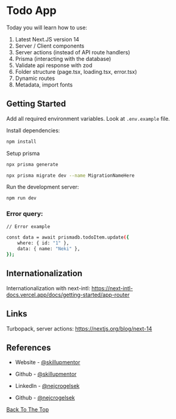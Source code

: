 # Todo App

Today you will learn how to use:

1. Latest Next.JS version 14
2. Server / Client components
3. Server actions (instead of API route handlers)
4. Prisma (interacting with the database)
5. Validate api response with zod
6. Folder structure (page.tsx, loading.tsx, error.tsx)
7. Dynamic routes
8. Metadata, import fonts

## Getting Started

Add all required environment variables. Look at `.env.example` file.

Install dependencies:

```bash
npm install
```

Setup prisma

```bash
npx prisma generate
```

```bash
npx prisma migrate dev --name MigrationNameHere  
```

Run the development server:

```bash
npm run dev
```

### Error query:

```bash
// Error example

const data = await prismadb.todoItem.update({
    where: { id: "1" },
    data: { name: "Neki" },
});
```

## Internationalization

Internationalization with next-intl: https://next-intl-docs.vercel.app/docs/getting-started/app-router

## Links
Turbopack, server actions: https://nextjs.org/blog/next-14


## References

-   Website - [@skillupmentor](https://skillupmentor.com/)
-   Github - [@skillupmentor](https://github.com/skillupmentor)

-   LinkedIn - [@nejcrogelsek](https://www.linkedin.com/in/nejcrogelsek/)
-   Github - [@nejcrogelsek](https://github.com/nejcrogelsek)

[Back To The Top](#TodoApp)
